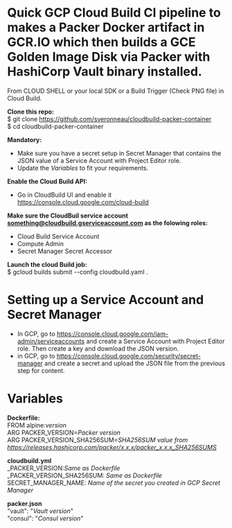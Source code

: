 # Quick GCP Cloud Build CI pipeline to makes a Packer Docker artifact in GCR.IO which then builds a GCE Golden Image Disk via Packer with HashiCorp Vault binary installed.

From CLOUD SHELL or your local SDK or a Build Trigger (Check PNG file) in Cloud Build.

<b>Clone this repo:</b><br>
$ git clone https://github.com/sveronneau/cloudbuild-packer-container <br>
$ cd cloudbuild-packer-container

<b>Mandatory:</b><br>
* Make sure you have a secret setup in Secret Manager that contains the JSON value of a Service Account with Project Editor role.<br>
* Update the <i>Variables</i> to fit your requirements.

<b>Enable the Cloud Build API:</b><br>
* Go in CloudBuild UI and enable it https://console.cloud.google.com/cloud-build <br>

<b>Make sure the CloudBuil service account something@cloudbuild.gserviceaccount.com as the folowing roles:</br></b>
* Cloud Build Service Account<br>
* Compute Admin<br>
* Secret Manager Secret Accessor

<b>Launch the cloud Build job:</b><br>
$ gcloud builds submit --config cloudbuild.yaml .

# Setting up a Service Account and Secret Manager<br>
* In GCP, go to https://console.cloud.google.com/iam-admin/serviceaccounts and create a Service Account with Project Editor role.  Then create a key and download the JSON version.<br>
* in GCP, go to https://console.cloud.google.com/security/secret-manager and create a secret and upload the JSON file from the previous step for content.

# Variables<br>
<b>Dockerfile:</b><br>
FROM alpine:<i>version</i><br>
ARG PACKER_VERSION=<i>Packer version</i><br>
ARG PACKER_VERSION_SHA256SUM=<i>SHA256SUM value from https://releases.hashicorp.com/packer/x.x.x/packer_x.x.x_SHA256SUMS</i>

<b>cloudbuild.yml</b><br>
_PACKER_VERSION:<i>Same as Dockerfile</i><br>
_PACKER_VERSION_SHA256SUM: <i>Same as Dockerfile</i><br>
SECRET_MANAGER_NAME: <i>Name of the secret you created in GCP Secret Manager</i>

<b>packer.json</b><br>
 "vault": "<i>Vault version</i>"<br>
 "consul": "<i>Consul version</i>"

